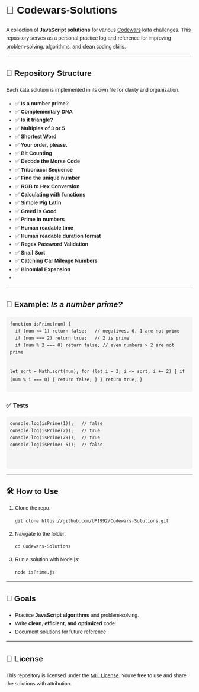 <!DOCTYPE html>
<html lang="en">
<head>
  <meta charset="UTF-8">
  <meta name="viewport" content="width=device-width, initial-scale=1.0">
</head>
<body style="font-family: Arial, sans-serif; line-height: 1.6;">

  <h1>📘 Codewars-Solutions</h1>
  <p>
    A collection of <strong>JavaScript solutions</strong> for various 
    <a href="https://www.codewars.com/" target="_blank">Codewars</a> kata challenges.  
    This repository serves as a personal practice log and reference for improving 
    problem-solving, algorithms, and clean coding skills.
  </p>

  <hr>

  <h2>📂 Repository Structure</h2>
  <p>Each kata solution is implemented in its own file for clarity and organization.</p>

  <ul>
    <li>✅ <strong>Is a number prime?</strong></li>
    <li>✅ <strong>Complementary DNA</strong></li>
    <li>✅ <strong>Is it triangle?</strong></li>
    <li>✅ <strong>Multiples of 3 or 5</strong></li>
    <li>✅ <strong>Shortest Word</strong></li>
    <li>✅ <strong>Your order, please.</strong></li>
    <li>✅ <strong>Bit Counting</strong></li>
    <li>✅ <strong>Decode the Morse Code</strong></li>
    <li>✅ <strong>Tribonacci Sequence</strong></li>
    <li>✅ <strong>Find the unique number</strong></li>
    <li>✅ <strong>RGB to Hex Conversion</strong></li>
    <li>✅ <strong>Calculating with functions</strong></li>
    <li>✅ <strong>Simple Pig Latin</strong></li>
    <li>✅ <strong>Greed is Good</strong></li>
    <li>✅ <strong>Prime in numbers</strong></li>
    <li>✅ <strong>Human readable time</strong></li>
    <li>✅ <strong>Human readable duration format</strong></li>
    <li>✅ <strong>Regex Password Validation</strong></li>
    <li>✅ <strong>Snail Sort</strong></li>
    <li>✅ <strong>Catching Car Mileage Numbers</strong></li>
    <li>✅ <strong>Binomial Expansion<li></strong></li>
  </ul>

  <hr>

  <h2>🚀 Example: <em>Is a number prime?</em></h2>
  <pre style="background:#f4f4f4; padding:10px; border-radius:5px;">
<code>function isPrime(num) {
  if (num <= 1) return false;   // negatives, 0, 1 are not prime
  if (num === 2) return true;   // 2 is prime
  if (num % 2 === 0) return false; // even numbers > 2 are not prime

  let sqrt = Math.sqrt(num);
  for (let i = 3; i <= sqrt; i += 2) {
    if (num % i === 0) {
      return false;
    }
  }
  return true;
}
</code>
  </pre>

  <h3>✅ Tests</h3>
  <pre style="background:#f4f4f4; padding:10px; border-radius:5px;">
<code>console.log(isPrime(1));   // false
console.log(isPrime(2));   // true
console.log(isPrime(29));  // true
console.log(isPrime(-5));  // false
</code>
  </pre>

  <hr>

  <h2>🛠️ How to Use</h2>
  <ol>
    <li>Clone the repo:
      <pre><code>git clone https://github.com/UP1992/Codewars-Solutions.git</code></pre>
    </li>
    <li>Navigate to the folder:
      <pre><code>cd Codewars-Solutions</code></pre>
    </li>
    <li>Run a solution with Node.js:
      <pre><code>node isPrime.js</code></pre>
    </li>
  </ol>

  <hr>

  <h2>📖 Goals</h2>
  <ul>
    <li>Practice <strong>JavaScript algorithms</strong> and problem-solving.</li>
    <li>Write <strong>clean, efficient, and optimized</strong> code.</li>
    <li>Document solutions for future reference.</li>
  </ul>

  <hr>

  <h2>📜 License</h2>
  <p>
    This repository is licensed under the 
    <a href="LICENSE">MIT License</a>.  
    You’re free to use and share the solutions with attribution.
  </p>

</body>
</html>
